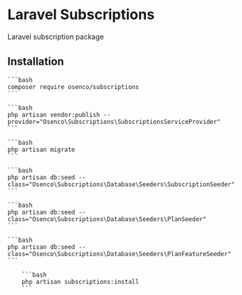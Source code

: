 # Laravel Subscriptions

Laravel subscription package

## Installation

    ```bash
    composer require osenco/subscriptions
    ```

    ```bash
    php artisan vendor:publish --provider="Osenco\Subscriptions\SubscriptionsServiceProvider"
    ```

    ```bash
    php artisan migrate
    ```

    ```bash
    php artisan db:seed --class="Osenco\Subscriptions\Database\Seeders\SubscriptionSeeder"
    ```

    ```bash
    php artisan db:seed --class="Osenco\Subscriptions\Database\Seeders\PlanSeeder"
    ```

    ```bash
    php artisan db:seed --class="Osenco\Subscriptions\Database\Seeders\PlanFeatureSeeder"
    ```

        ```bash
        php artisan subscriptions:install
        ```
